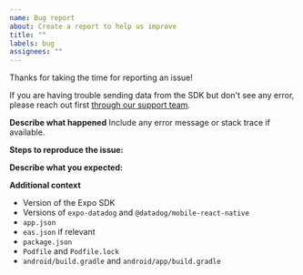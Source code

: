 ```yaml
---
name: Bug report
about: Create a report to help us improve
title: ""
labels: bug
assignees: ""
---
```


Thanks for taking the time for reporting an issue!

If you are having trouble sending data from the SDK but don't see any error, please reach out first [through our support team](https://www.datadoghq.com/support/).

**Describe what happened**
Include any error message or stack trace if available.

**Steps to reproduce the issue:**

**Describe what you expected:**

**Additional context**

- Version of the Expo SDK
- Versions of `expo-datadog` and `@datadog/mobile-react-native`
- `app.json`
- `eas.json` if relevant
- `package.json`
- `Podfile` and `Podfile.lock`
- `android/build.gradle` and `android/app/build.gradle`
